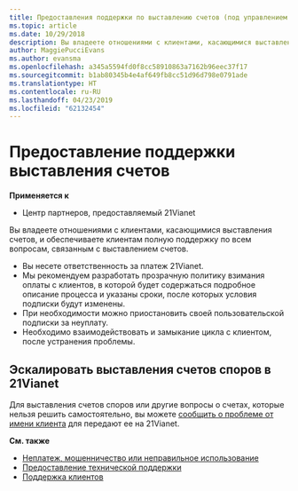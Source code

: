 ```yaml
---
title: Предоставления поддержки по выставлению счетов (под управлением 21vianet центра партнеров)
ms.topic: article
ms.date: 10/29/2018
description: Вы владеете отношениями с клиентами, касающимися выставления счетов, и обеспечиваете клиентам полную поддержку по всем вопросам, связанным с выставлением счетов.
author: MaggiePucciEvans
ms.author: evansma
ms.openlocfilehash: a345a5594fd0f8cc58910863a7162b96eec37f17
ms.sourcegitcommit: b1ab80345b4e4af649fb8cc51d96d798e0791ade
ms.translationtype: HT
ms.contentlocale: ru-RU
ms.lasthandoff: 04/23/2019
ms.locfileid: "62132454"
---
```

# <a name="provide-billing-support"></a>Предоставление поддержки выставления счетов

**Применяется к**

-   Центр партнеров, предоставляемый 21Vianet

Вы владеете отношениями с клиентами, касающимися выставления счетов, и обеспечиваете клиентам полную поддержку по всем вопросам, связанным с выставлением счетов.

-   Вы несете ответственность за платеж 21Vianet.
-   Мы рекомендуем разработать прозрачную политику взимания оплаты с клиентов, в которой будет содержаться подробное описание процесса и указаны сроки, после которых условия подписки будут изменены.
-   При необходимости можно приостановить своей пользовательской подписки за неуплату.
-   Необходимо взаимодействовать и замыкание цикла с клиентом, после устранения проблемы.

## <a href="" id="billingdisputes"></a>Эскалировать выставления счетов споров в 21Vianet

Для выставления счетов споров или другие вопросы о счетах, которые нельзя решить самостоятельно, вы можете [сообщить о проблеме от имени клиента](report-problems-on-behalf-of-a-customer.md) для передают ее на 21Vianet.

**См. также**

-   [Неплатеж, мошенничество или неправильное использование](non-payment-fraud-or-misuse.md)
-   [Предоставление технической поддержки](provide-technical-support.md)
-   [Поддержка клиентов](customer-support.md)

